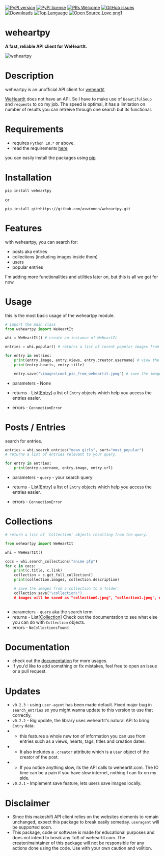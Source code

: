 [![PyPI version](https://badge.fury.io/py/weheartpy.svg)](https://badge.fury.io/py/weheartpy) [![PyPI license](https://img.shields.io/pypi/l/ansicolortags.svg)](https://pypi.python.org/pypi/ansicolortags/) [![PRs Welcome](https://img.shields.io/badge/PRs-welcome-brightgreen.svg?style=flat-square)](http://makeapullrequest.com) [![GitHub issues](https://img.shields.io/github/issues/aswinnnn/weheartpy.svg)](https://GitHub.com/aswinnnn/weheartpy/issues/) [![Downloads](https://static.pepy.tech/personalized-badge/weheartpy?period=total&units=international_system&left_color=black&right_color=brightgreen&left_text=Downloads)](https://pepy.tech/project/weheartpy) [![Top Language](https://img.shields.io/github/languages/top/aswinnnn/weheartpy)](https://img.shields.io/github/languages/top/aswinnnn/weheartpy) [![Open Source Love png1](https://badges.frapsoft.com/os/v1/open-source.png?v=103)](https://github.com/ellerbrock/open-source-badges/)
# **weheartpy**

**A fast, reliable API client for WeHeartIt.**

![weheartpy](https://media.discordapp.net/attachments/1002212458502557718/1003290415329443850/PicsArt_07-31-06.47.36.jpg) 

# Description
weheartpy is an unofficial API client for [weheartit](https://weheartit.com)

[WeHeartIt](https://weheartit.com) does not have an API. So I have to make use of `BeautifulSoup`
and `requests` to do my job. The speed is optimal, it has a limitation on number of results you can retreive through one search but its functional.


# Requirements
* requires `Python 10.*` or above.
* read the requirements [here](requirements.txt)

you can easily install the packages using [pip](https://pypi.org)

# Installation
```
pip install weheartpy
```
or
```
pip install git+https://github.com/aswinnnn/weheartpy.git

```

# Features
with weheartpy, you can search for:
- posts aka entries
- collections (including images inside them)
- users
- popular entries

I'm adding more functionalities and utilities later on, 
but this is all we got for now. 

# Usage
this is the most basic usage of the weheartpy module.

```python
# import the main class
from weheartpy import WeHeartIt

whi = WeHeartIt() # create an instance of WeHeartIt

entries = whi.popular() # returns a list of recent popular images from homepage.

for entry in entries:
	print(entry.image, entry.views, entry.creator.username) # view the entry's contents
	print(entry.hearts, entry.title)

	entry.save("\images\cool_pic_from_weheartit.jpeg") # save the image from the post locally.

```
* parameters - None

* returns - List[[Entry](weheartpy/models.py)] a list of `Entry` objects which help you access the entries easier. 
* errors - `ConnectionError`

# Posts / Entries
search for entries.
```python
entries = whi.search_entries("mean girls", sort="most_popular")
# returns a list of entries relevant to your query.

for entry in entries:
	print(entry.username, entry.image, entry.url)
```
* parameters - `query` - your search query

* returns - List[[Entry](weheartpy/models.py)] a list of `Entry` objects which help you access the entries easier. 
* errors - `ConnectionError`


# Collections

```python
# return a list of `Collection` objects resulting from the query.

from weheartpy import WeHeartIt

whi = WeHeartIt()

cocs = whi.search_collections("anime pfp")
for c in cocs:
    print(c.title, c.link)
    collection = c.get_full_collection()
    print(collection.images, collection.description)

	# save the images from a collection to a folder:
	collection.save("\collection\")
	# images will be saved as "collection0.jpeg", "collection1.jpeg", etc.
	
```
* parameters - `query` aka the search term
* returns - List[[Collection](weheartpy/models.py)] Check out the documentation to see what else you can do with `Collection` objects.
* errors - `NoCollectionsFound` 

# Documentation
* check out the [documentation](https://aswinnnn.github.io/weheartpy/) for more usages. 
* If you'd like to add something or fix mistakes, feel free to open an issue or a pull request.
  
# Updates
- `v0.2.3` - using `user-agent` has been made default. Fixed major bug in `search_entries` so you might wanna update to this version to use that correctly.
- `v0.2.2` - Big update, the library uses weheartit's natural API to bring `Entry` data.
-  - this features a whole new ton of information you can use from entries such as a views, hearts, tags, titles and creation dates.
-  - It also includes a `.creator` attribute which is a `User` object of the creator of the post.
-  - If you notice anything slow, its the API calls to weheartit.com. The IO time can be a pain if you have slow internet, nothing I can fix on my side.
- `v0.2.1` - Implement save feature, lets users save images locally.
  
# Disclaimer
- Since this makeshift API client relies on the websites elements to remain unchanged, expect this package to break easily someday. `useragent` will be supported soon.
- This package, code or software is made for educational purposes and does not intend to break any ToS of weheartit.com. The creator/maintainer of this package will not be responsible for any actions done using the code. Use with your own caution and volition.
 
